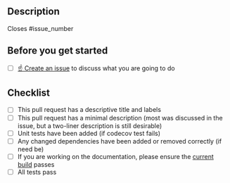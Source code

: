 <!--
    Thank you for contributing to our project!

    Please do not delete this text completely, but read the text below and keep
    items that seem relevant. If in doubt, just keep everything and add your
    own text at the top, a reviewer will update the checklist for you.

-->

## Description

<!--
    Please describe your changes here, especially focusing on why this pull
    request makes PyActiveStorage better and what problem it solves.

    Please fill in the GitHub issue that is closed by this pull request,
    e.g. Closes #1903
-->

Closes #issue_number


## Before you get started

- [ ] [☝ Create an issue](https://github.com/NCAS-CMS/pyfive/issues) to discuss what you are going to do

## Checklist

- [ ] This pull request has a descriptive title and labels
- [ ] This pull request has a minimal description (most was discussed in the issue, but a two-liner description is still desirable)
- [ ] Unit tests have been added (if codecov test fails)
- [ ] Any changed dependencies have been added or removed correctly (if need be)
- [ ] If you are working on the documentation, please ensure the [current build](xxx) passes
- [ ] All tests pass
